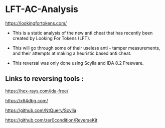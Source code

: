 # LFT-AC-Analysis
https://lookingfortokens.com/

- This is a static analysis of the new anti cheat that has recently been created by Looking For Tokens (LFT).

- This will go through some of their useless anti - tamper measurements, and their attempts at making a heuristic based anti cheat. 

- This reversal was only done using Scylla and IDA 8.2 Freeware.


## Links to reversing tools :

https://hex-rays.com/ida-free/

https://x64dbg.com/

https://github.com/NtQuery/Scylla

https://github.com/zer0condition/ReverseKit
